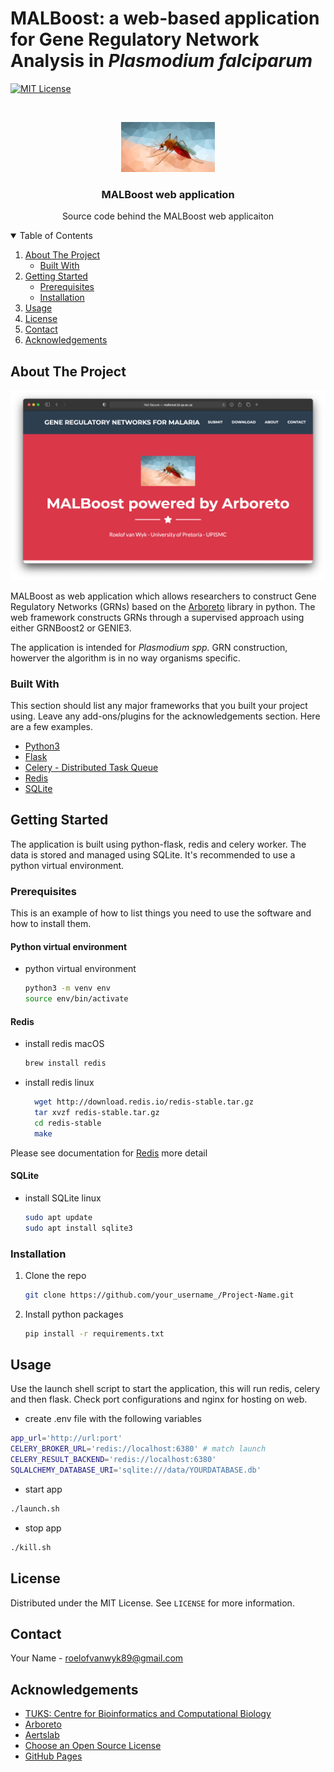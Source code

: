 # MALBoost: a web-based application for Gene Regulatory Network Analysis in *Plasmodium falciparum*

[![MIT License][license-shield]][license-url]


<!-- PROJECT LOGO -->
<br />
<p align="center">
  <a href="https://github.com/othneildrew/Best-README-Template">
    <img src="static/img/malpar.jpg" alt="Logo" width="150" height="80">
  </a>

  <h3 align="center">MALBoost web application</h3>

  <p align="center">
    Source code behind the MALBoost web applicaiton
    <br />
    
</p>



<!-- TABLE OF CONTENTS -->
<details open="open">
  <summary>Table of Contents</summary>
  <ol>
    <li>
      <a href="#about-the-project">About The Project</a>
      <ul>
        <li><a href="#built-with">Built With</a></li>
      </ul>
    </li>
    <li>
      <a href="#getting-started">Getting Started</a>
      <ul>
        <li><a href="#prerequisites">Prerequisites</a></li>
        <li><a href="#installation">Installation</a></li>
      </ul>
    </li>
    <li><a href="#usage">Usage</a></li>
    <li><a href="#license">License</a></li>
    <li><a href="#contact">Contact</a></li>
    <li><a href="#acknowledgements">Acknowledgements</a></li>
  </ol>
</details>



<!-- ABOUT THE PROJECT -->
## About The Project

[![Product Name Screen Shot][product-screenshot]](http://malboost.bi.up.ac.za)

MALBoost as web application which allows researchers to construct Gene Regulatory Networks (GRNs) based on the [Arboreto](https://doi.org/10.1093/bioinformatics/bty916) library in python. The web framework constructs GRNs through a supervised approach using either GRNBoost2 or GENIE3.

The application is intended for *Plasmodium spp.* GRN construction, howerver the algorithm is in no way organisms specific.

### Built With

This section should list any major frameworks that you built your project using. Leave any add-ons/plugins for the acknowledgements section. Here are a few examples.
* [Python3](https://www.python.org)
* [Flask](https://flask.palletsprojects.com)
* [Celery - Distributed Task Queue](https://docs.celeryproject.org/en/stable/index.html)
* [Redis](https://redis.io)
* [SQLite](https://www.sqlite.org/index.html)


<!-- GETTING STARTED -->
## Getting Started

The application is built using python-flask, redis and celery worker. The data is stored and managed using SQLite.
It's recommended to use a python virtual environment.

### Prerequisites

This is an example of how to list things you need to use the software and how to install them.
#### Python virtual environment
* python virtual environment
  ```sh
  python3 -m venv env
  source env/bin/activate
  ```

#### Redis
* install redis macOS
  ```sh
  brew install redis
  ```

* install redis linux
  ```sh
    wget http://download.redis.io/redis-stable.tar.gz
    tar xvzf redis-stable.tar.gz
    cd redis-stable
    make
  ```

Please see documentation for [Redis](https://redis.io) more detail

#### SQLite
* install SQLite linux
  ```sh
  sudo apt update
  sudo apt install sqlite3
  ```

### Installation

1. Clone the repo
   ```sh
   git clone https://github.com/your_username_/Project-Name.git
   ```
2. Install python packages
   ```sh
   pip install -r requirements.txt
   ```



<!-- USAGE EXAMPLES -->
## Usage

Use the launch shell script to start the application, this will run redis, celery and then flask.
Check port configurations and nginx for hosting on web.
* create .env file with the following variables
```sh
app_url='http://url:port'
CELERY_BROKER_URL='redis://localhost:6380' # match launch
CELERY_RESULT_BACKEND='redis://localhost:6380'
SQLALCHEMY_DATABASE_URI='sqlite:///data/YOURDATABASE.db'
```

* start app
```sh
./launch.sh
```
* stop app
```sh
./kill.sh
```

<!-- LICENSE -->
## License

Distributed under the MIT License. See `LICENSE` for more information.

<!-- CONTACT -->
## Contact

Your Name - roelofvanwyk89@gmail.com

<!-- ACKNOWLEDGEMENTS -->
## Acknowledgements
* [TUKS: Centre for Bioinformatics and Computational Biology](https://www.up.ac.za/centre-for-bioinformatics-and-computational-biology)
* [Arboreto](https://arboreto.readthedocs.io/en/latest/)
* [Aertslab](https://github.com/aertslab/arboreto)
* [Choose an Open Source License](https://choosealicense.com)
* [GitHub Pages](https://pages.github.com)

<!-- MARKDOWN LINKS & IMAGES -->
<!-- https://www.markdownguide.org/basic-syntax/#reference-style-links -->
[issues-shield]: https://img.shields.io/github/issues/othneildrew/Best-README-Template.svg?style=for-the-badge
[issues-url]: https://github.com/othneildrew/Best-README-Template/issues
[license-shield]: https://img.shields.io/github/license/othneildrew/Best-README-Template.svg?style=for-the-badge
[license-url]: https://github.com/othneildrew/Best-README-Template/blob/master/LICENSE.txt
[product-screenshot]: static/img/product-sh.png